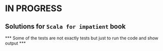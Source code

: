 # IN PROGRESS

## Solutions for `Scala for impatient` book

*** Some of the tests are not exactly tests but just to run the code and show output ***
